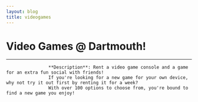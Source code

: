 ```yaml
---
layout: blog
title: videogames
---
```

 # Video Games @ Dartmouth!
  ---
    
                    **Description**: Rent a video game console and a game for an extra fun social with friends!
                    If you're looking for a new game for your own device, why not try it out first by renting it for a week? 
                    With over 100 options to choose from, you're bound to find a new game you enjoy!

